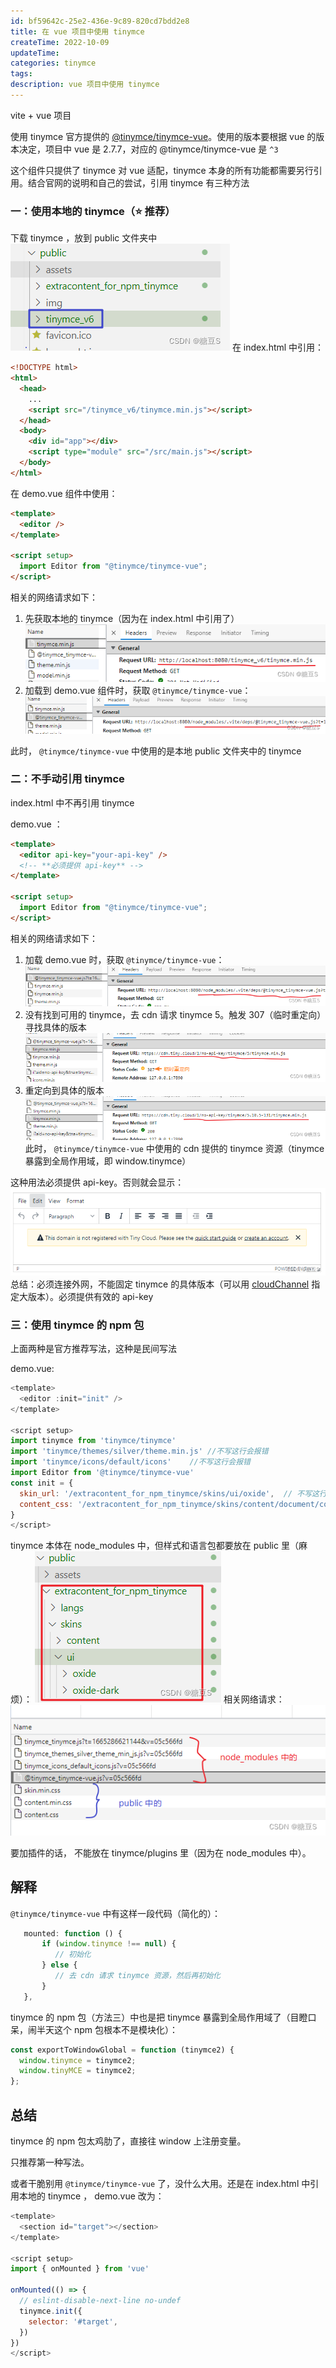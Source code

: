 ```yaml
---
id: bf59642c-25e2-436e-9c89-820cd7bdd2e8
title: 在 vue 项目中使用 tinymce
createTime: 2022-10-09
updateTime:
categories: tinymce
tags:
description: vue 项目中使用 tinymce
---
```


vite + vue 项目

使用 tinymce 官方提供的 [@tinymce/tinymce-vue](https://www.tiny.cloud/docs/integrations/vue/)。使用的版本要根据 vue 的版本决定，项目中 vue 是 2.7.7，对应的 @tinymce/tinymce-vue 是 `^3`

这个组件只提供了 tinymce 对 vue 适配，tinymce 本身的所有功能都需要另行引用。结合官网的说明和自己的尝试，引用 tinymce 有三种方法

### 一：使用本地的 tinymce（⭐ 推荐）

下载 tinymce ，放到 public 文件夹中
![在这里插入图片描述](../post-assets/c42ca173-3bd8-4cef-abc8-877354ef7fe3.png)
在 index.html 中引用：

```html
<!DOCTYPE html>
<html>
  <head>
    ...
    <script src="/tinymce_v6/tinymce.min.js"></script>
  </head>
  <body>
    <div id="app"></div>
    <script type="module" src="/src/main.js"></script>
  </body>
</html>
```

在 demo.vue 组件中使用：

```html
<template>
  <editor />
</template>

<script setup>
  import Editor from "@tinymce/tinymce-vue";
</script>
```

相关的网络请求如下：

1. 先获取本地的 tinymce（因为在 index.html 中引用了）
   ![在这里插入图片描述](../post-assets/6fa51634-cec4-49fe-a68f-9d1ce9a3ed35.png)
2. 加载到 demo.vue 组件时，获取 `@tinymce/tinymce-vue`：
   ![在这里插入图片描述](../post-assets/47eb3d51-8303-4195-8d90-e5f53673afc1.png)

此时， `@tinymce/tinymce-vue` 中使用的是本地 public 文件夹中的 tinymce

### 二：不手动引用 tinymce

index.html 中不再引用 tinymce

demo.vue ：

```html
<template>
  <editor api-key="your-api-key" />
  <!-- **必须提供 api-key** -->
</template>

<script setup>
  import Editor from "@tinymce/tinymce-vue";
</script>
```

相关的网络请求如下：

1. 加载 demo.vue 时，获取 `@tinymce/tinymce-vue`：
   ![在这里插入图片描述](../post-assets/d2a834f0-c93d-47a3-a638-59a2b4c9f75b.png)
2. 没有找到可用的 tinymce，去 cdn 请求 tinymce 5。触发 307（临时重定向）寻找具体的版本 ![在这里插入图片描述](../post-assets/79ae0489-a024-4224-9747-382fdfdefefa.png)
3. 重定向到具体的版本 ![在这里插入图片描述](../post-assets/2469ab78-470e-40d0-b0c5-2a1b72f69511.png)
   此时， `@tinymce/tinymce-vue` 中使用的 cdn 提供的 tinymce 资源（tinymce 暴露到全局作用域，即 window.tinymce）

这种用法必须提供 api-key。否则就会显示：
![在这里插入图片描述](../post-assets/692a8048-9bd5-4c21-b8d7-84c98bccf0cc.png)
总结：必须连接外网，不能固定 tinymce 的具体版本（可以用 [cloudChannel](https://www.tiny.cloud/docs/tinymce/6/blazor-ref/#cloudchannel) 指定大版本）。必须提供有效的 api-key

### 三：使用 tinymce 的 npm 包

上面两种是官方推荐写法，这种是民间写法

demo.vue:

```js
<template>
  <editor :init="init" />
</template>

<script setup>
import tinymce from 'tinymce/tinymce'
import 'tinymce/themes/silver/theme.min.js'	//不写这行会报错
import 'tinymce/icons/default/icons' 	//不写这行会报错
import Editor from '@tinymce/tinymce-vue'
const init = {
  skin_url: '/extracontent_for_npm_tinymce/skins/ui/oxide',	 // 不写这行会报错。这里是文件夹路径。public 下必须有相应的文件夹和文件
  content_css: '/extracontent_for_npm_tinymce/skins/content/document/content.css', 	// 不写这行会报错。public 下必须有相应的文件
}
</script>
```

tinymce 本体在 node_modules 中，但样式和语言包都要放在 public 里（麻烦）：
![在这里插入图片描述](../post-assets/d2c967b5-e63a-4636-86e5-0e27dc535d7a.png)
相关网络请求：
![在这里插入图片描述](../post-assets/135cb071-5358-46c2-be8a-e62a8c8200e7.png)

要加插件的话， 不能放在 tinymce/plugins 里（因为在 node_modules 中）。

## 解释

`@tinymce/tinymce-vue` 中有这样一段代码（简化的）：

```js
   mounted: function () {
       if (window.tinymce !== null) {
          // 初始化
       } else {
       	  // 去 cdn 请求 tinymce 资源，然后再初始化
       }
   },
```

tinymce 的 npm 包（方法三）中也是把 tinymce 暴露到全局作用域了（目瞪口呆，闹半天这个 npm 包根本不是模块化）：

```js
const exportToWindowGlobal = function (tinymce2) {
  window.tinymce = tinymce2;
  window.tinyMCE = tinymce2;
};
```

## 总结

tinymce 的 npm 包太鸡肋了，直接往 window 上注册变量。

只推荐第一种写法。

或者干脆别用 `@tinymce/tinymce-vue` 了，没什么大用。还是在 index.html 中引用本地的 tinymce ， demo.vue 改为：

```js
<template>
  <section id="target"></section>
</template>

<script setup>
import { onMounted } from 'vue'

onMounted(() => {
  // eslint-disable-next-line no-undef
  tinymce.init({
    selector: '#target',
  })
})
</script>
```
